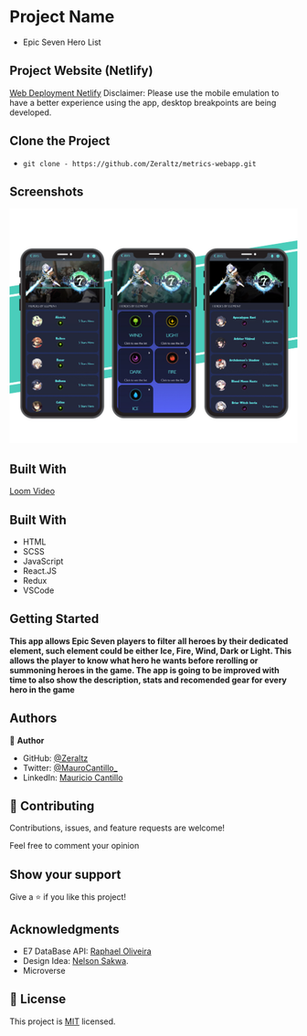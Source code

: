 # Project Name

- Epic Seven Hero List

## Project Website (Netlify)

[Web Deployment Netlify](https://zeraltz-epic7-metrics.netlify.app/)
Disclaimer: Please use the mobile emulation to have a better experience using the app, desktop breakpoints are being developed.

## Clone the Project

- `git clone - https://github.com/Zeraltz/metrics-webapp.git`

## Screenshots

![alt text](./src/assets/images/app.jpg)

## Built With

[Loom Video](https://www.loom.com/share/8613229ec9b245e9bd28d17301d0c8e5)

## Built With

- HTML
- SCSS
- JavaScript
- React.JS
- Redux
- VSCode

## Getting Started

**This app allows Epic Seven players to filter all heroes by their dedicated element, such element could be either Ice, Fire, Wind, Dark or Light. This allows the player to know what hero he wants before rerolling or summoning heroes in the game. The app is going to be improved with time to also show the description, stats and recomended gear for every hero in the game**

## Authors

👤 **Author**

- GitHub: [@Zeraltz](https://github.com/Zeraltz)
- Twitter: [@MauroCantillo\_](https://twitter.com/MauroCantillo_)
- LinkedIn: [Mauricio Cantillo](https://www.linkedin.com/in/mauricio-cantillo-moreno)

## 🤝 Contributing

Contributions, issues, and feature requests are welcome!

Feel free to comment your opinion

## Show your support

Give a ⭐️ if you like this project!

## Acknowledgments

- E7 DataBase API: [Raphael Oliveira](https://www.linkedin.com/in/raphaelddl/?locale=en_US)
- Design Idea: [Nelson Sakwa](https://www.behance.net/sakwadesignstudio).
- Microverse

## 📝 License

This project is [MIT](/LICENSE) licensed.

